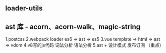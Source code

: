 ## loader-utils

## ast 库 - acorn、acorn-walk、magic-string
1.postcss 
2.webpack loader es6 => ast => es5
3.vue template => html => ast => vdom
4.v8写的js代码 词法分析 语法分析 
5.ast + 设计模式 发布订阅 （重点）